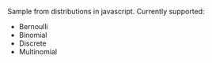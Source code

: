 Sample from distributions in javascript. Currently supported: 

- Bernoulli
- Binomial
- Discrete
- Multinomial

